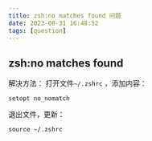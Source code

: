 ```yaml
---
title: zsh:no matches found 问题
date: 2023-08-31 16:48:52
tags: [question]
---
```

## zsh:no matches found
解决方法：
打开文件`~/.zshrc` ，添加内容：
```
setopt no_nomatch
```
退出文件，更新：
```
source ~/.zshrc
```
